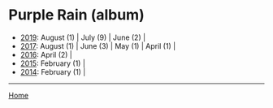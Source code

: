 # Purple Rain (album)

  * [2019](./purple-rain-album-2019.md): 
      August (1) | 
      July (9) | 
      June (2) | 
  * [2017](./purple-rain-album-2017.md): 
      August (1) | 
      June (3) | 
      May (1) | 
      April (1) | 
  * [2016](./purple-rain-album-2016.md): 
      April (2) | 
  * [2015](./purple-rain-album-2015.md): 
      February (1) | 
  * [2014](./purple-rain-album-2014.md): 
      February (1) | 

----

[Home](../)
